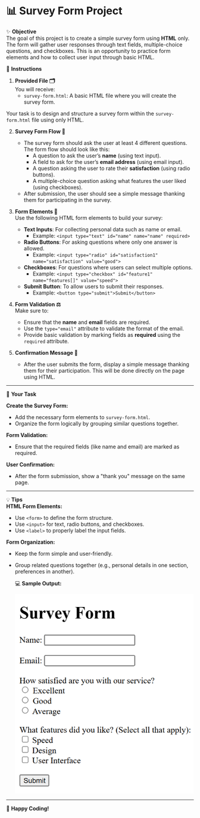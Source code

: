 
# 📊 Survey Form Project

✨ **Objective**  
The goal of this project is to create a simple survey form using **HTML** only. The form will gather user responses through text fields, multiple-choice questions, and checkboxes. This is an opportunity to practice form elements and how to collect user input through basic HTML.

🔧 **Instructions**  
1. **Provided File 🗂️**  
   You will receive:
   - `survey-form.html`: A basic HTML file where you will create the survey form.

Your task is to design and structure a survey form within the `survey-form.html` file using only HTML.

2. **Survey Form Flow 🏁**  
   - The survey form should ask the user at least 4 different questions. The form flow should look like this:
     - A question to ask the user’s **name** (using text input).
     - A field to ask for the user’s **email address** (using email input).
     - A question asking the user to rate their **satisfaction** (using radio buttons).
     - A multiple-choice question asking what features the user liked (using checkboxes).
   - After submission, the user should see a simple message thanking them for participating in the survey.

3. **Form Elements 🔲**  
Use the following HTML form elements to build your survey:
   - **Text Inputs**: For collecting personal data such as name or email.
     - Example: `<input type="text" id="name" name="name" required>`
   - **Radio Buttons**: For asking questions where only one answer is allowed.
     - Example: `<input type="radio" id="satisfaction1" name="satisfaction" value="good">`
   - **Checkboxes**: For questions where users can select multiple options.
     - Example: `<input type="checkbox" id="feature1" name="features[]" value="speed">`
   - **Submit Button**: To allow users to submit their responses.
     - Example: `<button type="submit">Submit</button>`

4. **Form Validation ⚖️**  
Make sure to:
   - Ensure that the **name** and **email** fields are required.
   - Use the `type="email"` attribute to validate the format of the email.
   - Provide basic validation by marking fields as **required** using the `required` attribute.

5. **Confirmation Message 🎉**  
   - After the user submits the form, display a simple message thanking them for their participation. This will be done directly on the page using HTML.

---

💼 **Your Task**  

**Create the Survey Form:**
- Add the necessary form elements to `survey-form.html`.
- Organize the form logically by grouping similar questions together.

**Form Validation:**
- Ensure that the required fields (like name and email) are marked as required.

**User Confirmation:**
- After the form submission, show a "thank you" message on the same page.

---

💡 **Tips**  
**HTML Form Elements:**
- Use `<form>` to define the form structure.
- Use `<input>` for text, radio buttons, and checkboxes.
- Use `<label>` to properly label the input fields.

**Form Organization:**
- Keep the form simple and user-friendly.
- Group related questions together (e.g., personal details in one section, preferences in another).

  💻 **Sample Output:** 

  ![HTML Banner](/Assets/htmlExercise1Sample.png)

 
   
---

🚀 **Happy Coding!**  

